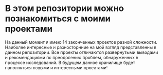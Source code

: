 # В этом репозитории можно познакомиться с моими проектами
На данный момент я имею 14 законченных проектов разной сложности. Наиболее интересные и разносторнние на мой взгляд представленны в данном репозитории.
Все проекты отличаются развернутыми выводами и рекомендациями по преодолению проблем, обнаруженных в процессе исследований.
В будущем данное хранилище будет наполняться новыми и интересными проектами!

